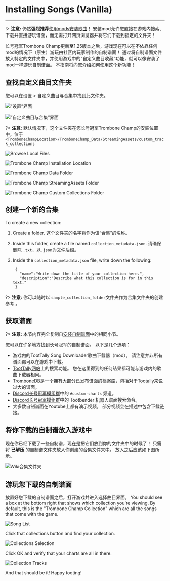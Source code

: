 # Installing Songs (Vanilla)

---

!> **注意:** 仍然**强烈推荐**[使用mods安装歌曲](installing-songs)！ 安装mod允许您直接在游戏内搜索、下载并直接游玩谱面，而无需打开网页浏览器并将它们下载到指定的文件夹！

长号冠军Trombone Champ更新至1.25版本之后，游戏现在可以在不依靠任何mod的情况下（原生）游玩由社区内玩家制作的自制谱面！ 通过将自制谱面文件放入特定的文件夹中，并使用游戏中的“自定义曲目收藏”功能，就可以像安装了mod一样游玩自制谱面。 本指南将向您介绍如何使用这个新功能！

## 查找自定义曲目文件夹

您可以在设置 > 自定义曲目与合集中找到此文件夹。

![“设置”界面](../docs/files/vanilla/settingscreen.png)

![“自定义曲目与合集”界面](../docs/files/vanilla/customtracks.png)

?> **注意:** 默认情况下，这个文件夹在您长号冠军Trombone Champ的安装位置中，位于`<TromboneChampLocation>/TromboneChamp_Data/StreamingAssets/custom_track_collections`

![Browse Local Files](../docs/files/localfilescontext.png)

![Trombone Champ Installation Location](../docs/files/vanilla/tcinstalllocation.png)

![Trombone Champ Data Folder](../docs/files/vanilla/tcdata.png)

![Trombone Champ StreamingAssets Folder](../docs/files/vanilla/tcstreamingassets.png)

![Trombone Champ Custom Collections Folder](../docs/files/vanilla/tccollections.png)

## 创建一个新的合集

To create a new collection:

1. Create a folder. 这个文件夹的名字将作为该“合集”的名称。

2. Inside this folder, create a file named `collection_metadata.json`. 请确保删除 `.txt`，以`.json`为文件后缀。

3. Inside the `collection_metadata.json` file, write down the following:

        {
          "name":"Write down the title of your collection here.",
          "description":"Describe what this collection is for in this text."
        }

?> **注意:** 你可以随时以 `sample_collection_folder`文件夹作为合集文件夹的创建参考 。

## 获取谱面

?> **注意:** 本节内容完全复制自[安装自制谱面](installing-songs?id=finding-songs)中的相同小节。

您可以在许多地方找到长号冠军的自制谱面。 以下是几个选项：

- 游戏内的TootTally Song Downloader歌曲下载器（mod）。 请注意并非所有谱面都可以在游戏中下载。
- [TootTally网站](https://toottally.com/search/)上的搜索功能。 您在这里得到的任何结果都可能与游戏内的歌曲下载器相同。
- [TromboneDB](https://tc-mods.github.io/TromboneDB/)是一个拥有大部分已发布谱面的档案库，包括对于Tootally来说过大的谱面。
- [Discord长号冠军模组群](https://discord.gg/KVzKRsbetJ)中的 `#custom-charts` 频道。
- [Discord长号冠军模组群](https://discord.gg/KVzKRsbetJ)中的 Tootbender 机器人谱面搜索命令。
- 大多数自制谱面在Youtube上都有演示视频。 部分视频会在描述中包含下载链接。

## 将你下载的自制谱放入游戏中

现在你已经下载了一些自制谱，现在是把它们放到你的文件夹中的时候了！ 只需将 **已解压** 的自制谱文件夹放入你创建的合集文件夹中。 放入之后应该如下图所示。

![Wiki合集文件夹](../docs/files/vanilla/collectiondemonstration.png)

## 游玩您下载的自制谱面

放置好您下载的自制谱面之后，打开游戏并进入选择曲目界面。 You should see a box at the bottom right that shows which collection you're viewing. By default, this is the "Trombone Champ Collection" which are all the songs that come with the game.

![Song List](../docs/files/vanilla/songlist.png)

Click that collections button and find your collection.

![Collections Selection](../docs/files/vanilla/collectionselection.png)

Click OK and verify that your charts are all in there.

![Collection Tracks](../docs/files/vanilla/collectionview.png)

And that should be it! Happy tooting!
